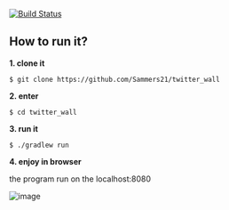 [![Build Status](https://travis-ci.org/Sammers21/twitter_wall.svg?branch=master)](https://travis-ci.org/Sammers21/twitter_wall)

## How to run it?

**1. clone it**
```
$ git clone https://github.com/Sammers21/twitter_wall
```
**2. enter**

```
$ cd twitter_wall
```
**3. run it**

```
$ ./gradlew run
```

**4. enjoy in browser**

the program run on the localhost:8080

![image](https://cloud.githubusercontent.com/assets/16746106/24591648/70540206-180f-11e7-8610-93c71605023e.png)



